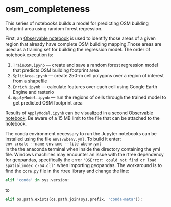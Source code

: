 # osm_completeness
This series of notebooks builds a model for predicting OSM building footprint area using random forest regression.

First, an [Observable notebook](https://observablehq.com/d/3e055fdf7a60f712) is used to identify those areas of a given region that already have complete OSM building mapping.Those areas are used as a training set for building the regression model. The order of notebook execution is:
1. `TrainOSM.ipynb` &mdash; create and save a random forest regression model that predicts OSM building footprint area
2. `SplitArea.ipynb` &mdash; create 250-m cell polygons over a region of interest from a shapefile
3. `Enrich.ipynb` &mdash; calculate features over each cell using Google Earth Engine and rasterio
4. `ApplyModel.ipynb` &mdash; run the regions of cells through the trained model to get predicted OSM footprint area

Results of `ApplyModel.ipynb` can be visualized in a second [Observable notebook](https://observablehq.com/d/09da0d4f932c9310). Be aware of a 15 MB limit to the file that can be attached to the notebook.

The conda environment necessary to run the Jupyter notebooks can be installed using the file `envs/wbenv.yml`. To build it enter:<br>
`env create --name envname --file wbenv.yml`<br>
in the the anaconda terminal when inside the directory containing the yml file. Windows machines may encounter an issue with the rtree dependency for geopandas, specifically the error `'OSError: could not find or load spatialindex_c-64.dll'` when importing geopandas. The workaround is to find the `core.py` file in the rtree library and change the line:<br>
```python
elif 'conda' in sys.version:
```
to
```python
elif os.path.exists(os.path.join(sys.prefix, 'conda-meta')):